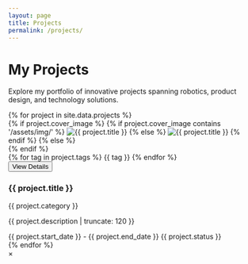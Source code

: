 ```yaml
---
layout: page
title: Projects
permalink: /projects/
---
```


<div class="projects-hero">
  <h1>My Projects</h1>
  <p>Explore my portfolio of innovative projects spanning robotics, product design, and technology solutions.</p>
</div>

<div class="projects-grid">
  {% for project in site.data.projects %}
    <div class="project-card" data-project="{{ forloop.index0 }}">
      <div class="project-card-inner">
        <div class="project-image">
          {% if project.cover_image %}
            {% if project.cover_image contains '/assets/img/' %}
              <img src="{{ project.cover_image }}" alt="{{ project.title }}" loading="lazy">
            {% else %}
              <img src="/assets/img/{{ project.cover_image }}" alt="{{ project.title }}" loading="lazy">
            {% endif %}
          {% else %}
            <div class="project-placeholder">
              <i class="fas fa-project-diagram"></i>
            </div>
          {% endif %}
          <div class="project-overlay">
            <div class="project-tags">
              {% for tag in project.tags %}
                <span class="tag">{{ tag }}</span>
              {% endfor %}
            </div>
            <div class="project-actions">
              <button class="btn-view" onclick="openProjectModal({{ forloop.index0 }})">
                <i class="fas fa-eye"></i> View Details
              </button>
            </div>
          </div>
        </div>
        <div class="project-content">
          <h3>{{ project.title }}</h3>
          <p class="project-category">{{ project.category }}</p>
          <p class="project-description">{{ project.description | truncate: 120 }}</p>
          <div class="project-meta">
            <span class="project-dates">{{ project.start_date }} - {{ project.end_date }}</span>
            <span class="project-status status-{{ project.status | downcase }}">{{ project.status }}</span>
          </div>
        </div>
      </div>
    </div>
  {% endfor %}
</div>

<!-- Project Detail Modal -->
<div id="projectModal" class="modal">
  <div class="modal-content">
    <span class="close" onclick="closeProjectModal()">&times;</span>
    <div id="modalContent">
      <!-- Content will be populated by JavaScript -->
    </div>
  </div>
</div>

<script>
// Project data for JavaScript
const projects = {{ site.data.projects | jsonify }};

function openProjectModal(projectIndex) {
  const project = projects[projectIndex];
  const modal = document.getElementById('projectModal');
  const modalContent = document.getElementById('modalContent');
  
  modalContent.innerHTML = `
    <div class="project-detail">
      <div class="project-detail-header">
        <div class="project-detail-image">
          ${project.cover_image ? 
            `<img src="${project.cover_image.includes('/assets/img/') ? project.cover_image : '/assets/img/' + project.cover_image}" alt="${project.title}">` : 
            `<div class="project-placeholder"><i class="fas fa-project-diagram"></i></div>`
          }
        </div>
        <div class="project-detail-info">
          <h1>${project.title}</h1>
          <p class="project-category">${project.category}</p>
          <div class="project-tags">
            ${project.tags.map(tag => `<span class="tag">${tag}</span>`).join('')}
          </div>
          <div class="project-meta">
            <span class="project-dates">${project.start_date} - ${project.end_date}</span>
            <span class="project-status status-${project.status.toLowerCase()}">${project.status}</span>
          </div>
        </div>
      </div>
      
      <div class="project-detail-content">
        <div class="project-description">
          <h3>About This Project</h3>
          <p>${project.description}</p>
        </div>
        
        ${project.technologies ? `
        <div class="project-technologies">
          <h3>Technologies Used</h3>
          <div class="tech-tags">
            ${project.technologies.map(tech => `<span class="tech-tag">${tech}</span>`).join('')}
          </div>
        </div>
        ` : ''}
        
        ${project.team_members ? `
        <div class="project-team">
          <h3>Team Members</h3>
          <ul class="team-list">
            ${project.team_members.map(member => `<li>${member}</li>`).join('')}
          </ul>
        </div>
        ` : ''}
        
        ${project.images && project.images.length > 0 ? `
        <div class="project-gallery">
          <h3>Project Gallery</h3>
          <div class="gallery-grid">
            ${project.images.map(img => `
              <div class="gallery-item">
                <img src="${img.includes('/assets/img/') ? img : '/assets/img/' + img}" alt="${project.title} image" loading="lazy">
              </div>
            `).join('')}
          </div>
        </div>
        ` : ''}
        
        ${project.video ? `
        <div class="project-video-section">
          <h3>Project Video</h3>
          ${project.video.includes('youtube.com') || project.video.includes('youtu.be') ? 
            `<div class="video-container">
              <iframe src="${project.video}" title="YouTube video player" frameborder="0" allow="accelerometer; autoplay; clipboard-write; encrypted-media; gyroscope; picture-in-picture; web-share" referrerpolicy="strict-origin-when-cross-origin" allowfullscreen></iframe>
            </div>` :
            `<video controls class="project-video">
              <source src="/assets/Video/${project.video}" type="video/mp4">
              Your browser does not support the video tag.
            </video>`
          }
          ${project.video_caption ? `<p class="video-caption">${project.video_caption}</p>` : ''}
        </div>
        ` : ''}
        
        ${project.github ? `
        <div class="project-links">
          <a href="https://github.com/${project.github}" class="btn-github" target="_blank">
            <i class="fab fa-github"></i> View on GitHub
          </a>
        </div>
        ` : ''}
      </div>
    </div>
  `;
  
  modal.style.display = 'block';
  document.body.style.overflow = 'hidden';
}

function closeProjectModal() {
  const modal = document.getElementById('projectModal');
  modal.style.display = 'none';
  document.body.style.overflow = 'auto';
}

// Close modal when clicking outside of it
window.onclick = function(event) {
  const modal = document.getElementById('projectModal');
  if (event.target == modal) {
    closeProjectModal();
  }
}

// Close modal with Escape key
document.addEventListener('keydown', function(event) {
  if (event.key === 'Escape') {
    closeProjectModal();
  }
});
</script>

